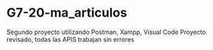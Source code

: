 # G7-20-ma_articulos
Segundo proyecto utilizando Postman, Xampp, Visual Code
Proyecto revisado, todas las APIS trabajan sin errores
